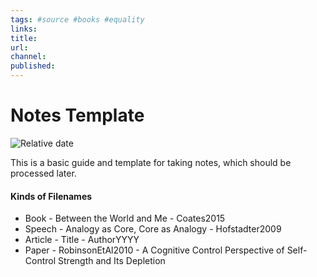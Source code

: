 ```yaml
---
tags: #source #books #equality 
links: 
title:
url:
channel: 
published:
---
```


# Notes Template
![Relative date](https://img.shields.io/date/1602026572?label=updated&?style=flat-square&logo=google-calendar)

This is a basic guide and template for taking notes, which should be processed later. 


#### Kinds of Filenames
- Book - Between the World and Me - Coates2015
- Speech - Analogy as Core, Core as Analogy - Hofstadter2009
- Article - Title - AuthorYYYY
- Paper - RobinsonEtAl2010 - A Cognitive Control Perspective of Self-Control Strength and Its Depletion
